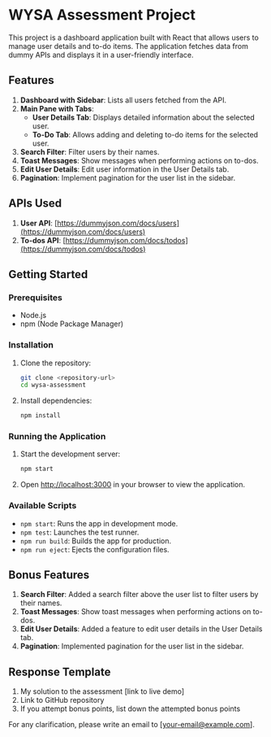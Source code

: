 # WYSA Assessment Project

This project is a dashboard application built with React that allows users to manage user details and to-do items. The application fetches data from dummy APIs and displays it in a user-friendly interface.

## Features

1. **Dashboard with Sidebar**: Lists all users fetched from the API.
2. **Main Pane with Tabs**:
   - **User Details Tab**: Displays detailed information about the selected user.
   - **To-Do Tab**: Allows adding and deleting to-do items for the selected user.
3. **Search Filter**: Filter users by their names.
4. **Toast Messages**: Show messages when performing actions on to-dos.
5. **Edit User Details**: Edit user information in the User Details tab.
6. **Pagination**: Implement pagination for the user list in the sidebar.

## APIs Used

1. **User API**: [https://dummyjson.com/docs/users](https://dummyjson.com/docs/users)
2. **To-dos API**: [https://dummyjson.com/docs/todos](https://dummyjson.com/docs/todos)

## Getting Started

### Prerequisites

- Node.js
- npm (Node Package Manager)

### Installation

1. Clone the repository:
   ```bash
   git clone <repository-url>
   cd wysa-assessment
   ```

2. Install dependencies:
   ```bash
   npm install
   ```

### Running the Application

1. Start the development server:
   ```bash
   npm start
   ```

2. Open [http://localhost:3000](http://localhost:3000) in your browser to view the application.

### Available Scripts

- `npm start`: Runs the app in development mode.
- `npm test`: Launches the test runner.
- `npm run build`: Builds the app for production.
- `npm run eject`: Ejects the configuration files.

## Bonus Features

1. **Search Filter**: Added a search filter above the user list to filter users by their names.
2. **Toast Messages**: Show toast messages when performing actions on to-dos.
3. **Edit User Details**: Added a feature to edit user details in the User Details tab.
4. **Pagination**: Implemented pagination for the user list in the sidebar.

## Response Template

1. My solution to the assessment [link to live demo]
2. Link to GitHub repository
3. If you attempt bonus points, list down the attempted bonus points

For any clarification, please write an email to [your-email@example.com].
